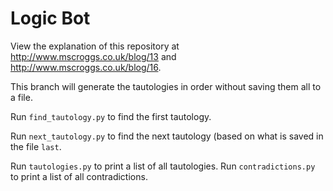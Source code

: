 # Logic Bot

View the explanation of this repository at http://www.mscroggs.co.uk/blog/13
and http://www.mscroggs.co.uk/blog/16.

This branch will generate the tautologies in order without saving them all
to a file.

Run `find_tautology.py` to find the first tautology.

Run `next_tautology.py` to find the next tautology (based on what is saved in
the file `last`.

Run `tautologies.py` to print a list of all tautologies.
Run `contradictions.py` to print a list of all contradictions.
